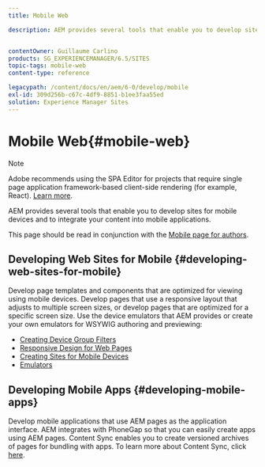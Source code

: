 ```yaml
---
title: Mobile Web

description: AEM provides several tools that enable you to develop sites for mobile devices and to integrate your content into mobile applications


contentOwner: Guillaume Carlino
products: SG_EXPERIENCEMANAGER/6.5/SITES
topic-tags: mobile-web
content-type: reference

legacypath: /content/docs/en/aem/6-0/develop/mobile
exl-id: 309d256b-c67c-4df9-8851-b1ee3faa55ed
solution: Experience Manager Sites
---
```

# Mobile Web{#mobile-web}

>[!NOTE]
>
>Adobe recommends using the SPA Editor for projects that require single page application framework-based client-side rendering (for example, React). [Learn more](/help/sites-developing/spa-overview.md).

AEM provides several tools that enable you to develop sites for mobile devices and to integrate your content into mobile applications.

This page should be read in conjunction with the [Mobile page for authors](/help/sites-authoring/mobile.md).

## Developing Web Sites for Mobile {#developing-web-sites-for-mobile}

Develop page templates and components that are optimized for viewing using mobile devices. Develop pages that use a responsive layout that adjusts to multiple screen sizes, or develop pages that are optimized for a specific screen size. Use the device emulators that AEM provides or create your own emulators for WSYWIG authoring and previewing:

* [Creating Device Group Filters](/help/sites-developing/groupfilters.md)
* [Responsive Design for Web Pages](/help/sites-developing/responsive.md)
* [Creating Sites for Mobile Devices](/help/sites-developing/mobile.md)
* [Emulators](/help/sites-developing/emulators.md)

## Developing Mobile Apps {#developing-mobile-apps}

Develop mobile applications that use AEM pages as the application interface. AEM integrates with PhoneGap so that you can easily create apps using AEM pages. Content Sync enables you to create versioned archives of pages for bundling with apps. To learn more about Content Sync, click [here](/help/mobile/phonegap-contentsync.md).
